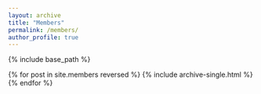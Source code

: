 ```yaml
---
layout: archive
title: "Members"
permalink: /members/
author_profile: true
---
```




{% include base_path %}

{% for post in site.members reversed %}
  {% include archive-single.html %}
{% endfor %}
